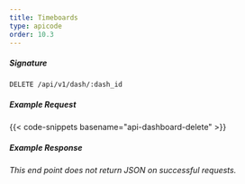 ```yaml
---
title: Timeboards
type: apicode
order: 10.3
---
```


##### Signature
`DELETE /api/v1/dash/:dash_id`
##### Example Request
{{< code-snippets basename="api-dashboard-delete" >}}
##### Example Response
*This end point does not return JSON on successful requests.*
